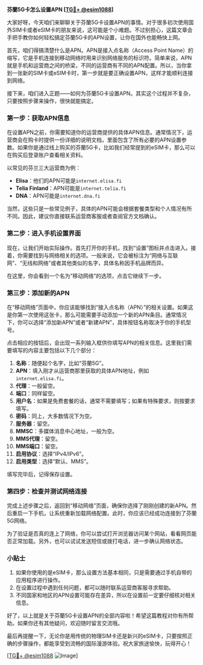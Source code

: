 **芬蘭5G卡怎么设置APN [[TG💪+ @esim1088](https://t.me/s/esim1088)]**

大家好呀，今天咱们来聊聊关于芬蘭5G卡设置APN的事情。对于很多初次使用国外SIM卡或者eSIM卡的朋友来说，这可能是个小难题。不过别担心，这篇文章会手把手教你如何轻松搞定芬蘭5G卡的APN设置，让你在国外也能畅快上网。

首先，咱们得搞清楚什么是APN。APN是接入点名称（Access Point Name）的缩写，它是手机连接到移动网络时用来识别网络服务的标识符。简单来说，APN就是手机和运营商之间的桥梁，不同的运营商有不同的APN配置。所以，当你拿到一张新的SIM卡或eSIM卡时，第一步就是要正确设置APN，这样才能顺利连接到网络。

接下来，咱们进入正题——如何为芬蘭5G卡设置APN。其实这个过程并不复杂，只要按照步骤来操作，很快就能搞定。

### 第一步：获取APN信息

在设置APN之前，你需要知道你的运营商提供的具体APN信息。通常情况下，运营商会在购卡时提供一份详细的说明文档，里面包含了所有必要的APN设置参数。如果你是通过线上购买的芬蘭5G卡，比如我们经常提到的eSIM卡，那么可以在购买后登录账户查看相关资料。

以常见的芬兰三大运营商为例：
- **Elisa**：他们的APN可能是`internet.elisa.fi`
- **Telia Finland**：APN可能是`internet.telia.fi`
- **DNA**：APN可能是`internet.dna.fi`

当然，这些只是一些常见例子，具体的APN可能会根据套餐类型和个人情况有所不同。因此，建议你直接联系运营商客服或者查阅官方文档确认。

### 第二步：进入手机设置界面

现在，让我们开始实际操作。首先打开你的手机，找到“设置”图标并点击进入。接着，你需要找到与网络相关的选项。一般来说，它会被标注为“网络与互联网”、“无线和网络”或者其他类似的名字，具体名称因手机品牌而异。

在这里，你会看到一个名为“移动网络”的选项，点击它继续下一步。

### 第三步：添加新的APN

在“移动网络”页面中，你应该能够找到“接入点名称（APN）”的相关设置。如果这是你第一次使用这张卡，那么可能需要手动添加一个新的APN条目。通常情况下，你可以选择“添加新APN”或者“新建APN”，具体按钮名称取决于你的手机型号。

点击相应的按钮后，会出现一系列输入框供你填写APN的相关信息。这里我们需要填写的内容主要包括以下几个部分：

1. **名称**：随便起个名字，比如“芬蘭5G”。
2. **APN**：填入刚才从运营商那里获取的具体APN地址，例如`internet.elisa.fi`。
3. **代理**：一般留空。
4. **端口**：同样留空。
5. **用户名**：如果是免费套餐的话，通常不需要填写；如果有特殊要求，则按要求填写。
6. **密码**：同上，大多数情况下为空。
7. **服务器**：留空。
8. **MMSC**：多媒体消息中心地址，一般为空。
9. **MMS代理**：留空。
10. **MMS端口**：留空。
11. **启用协议**：选择“IPv4/IPv6”。
12. **启用类型**：选择“默认、MMS”。

填写完毕后，记得保存设置。

### 第四步：检查并测试网络连接

完成上述步骤之后，返回到“移动网络”页面，确保你选择了刚刚创建的新APN。然后重启一下手机，让系统重新加载网络配置。此时，你应该已经成功连接到了芬蘭5G网络。

为了验证是否真的连上了网络，你可以尝试打开浏览器访问某个网站，看看网页能否正常加载。另外，也可以试试发送短信或拨打电话，进一步确认网络状态。

### 小贴士

1. 如果你使用的是eSIM卡，那么设置方法基本相同，只是需要通过手机自带的应用程序进行操作。
2. 在设置过程中遇到任何问题，都可以随时联系运营商客服寻求帮助。
3. 不同国家和地区的APN设置可能存在差异，所以在设置前一定要仔细核对相关信息。

好了，以上就是关于芬蘭5G卡设置APN的全部内容啦！希望这篇教程对你有所帮助。如果你还有其他疑问，欢迎随时留言交流哦。

最后再提醒一下，无论你是用传统的物理SIM卡还是新兴的eSIM卡，只要按照正确的步骤操作，都能享受到流畅的国际漫游体验。祝大家旅途愉快，玩得开心！

[[TG💪+ @esim1088](https://t.me/s/esim1088) ![Image](https://i.postimg.cc/4NQfJmqS/Snipaste-2025-05-13-00-14-12.png)]